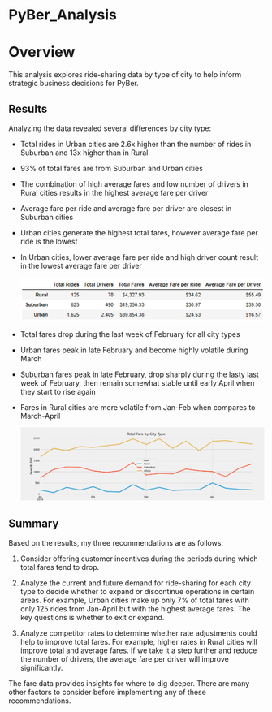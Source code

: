 # PyBer_Analysis

# Overview

This analysis explores ride-sharing data by type of city to help inform strategic business decisions for PyBer.

## Results

Analyzing the data revealed several differences by city type:

* Total rides in Urban cities are 2.6x higher than the number of rides in Suburban and 13x higher than in Rural

* 93% of total fares are from Suburban and Urban cities
 
* The combination of high average fares and low number of drivers in Rural cities results in the highest average fare per driver
 
* Average fare per ride and average fare per driver are closest in Suburban cities
 
* Urban cities generate the highest total fares, however average fare per ride is the lowest
 
* In Urban cities, lower average fare per ride and high driver count result in the lowest average fare per driver

   ![City_Type_Summary](https://github.com/degitaccount/PyBer_Analysis/blob/main/Analysis/City_Type_Summary.png)


* Total fares drop during the last week of February for all city types

* Urban fares peak in late February and become highly volatile during March
 
* Suburban fares peak in late February, drop sharply during the lasty last week of February, then remain somewhat stable until early April when they start to rise again
 
* Fares in Rural cities are more volatile from Jan-Feb when compares to March-April


   ![Pyber_fare_Summary](https://github.com/degitaccount/PyBer_Analysis/blob/main/Analysis/PyBer_fare_summary.png)

## Summary

Based on the results, my three recommendations are as follows:

1.	Consider offering customer incentives during the periods during which total fares tend to drop.

2.	Analyze the current and future demand for ride-sharing for each city type to decide whether to expand or discontinue operations in certain areas.  For example, Urban cities make up only 7% of total fares with only 125 rides from Jan-April but with the highest average fares.  The key questions is whether to exit or expand.

3.	Analyze competitor rates to determine whether rate adjustments could help to improve total fares.  For example, higher rates in Rural cities will improve total and average fares.  If we take it a step further and reduce the number of drivers, the average fare per driver will improve significantly.

The fare data provides insights for where to dig deeper.  There are many other factors to consider before implementing any of these recommendations.
